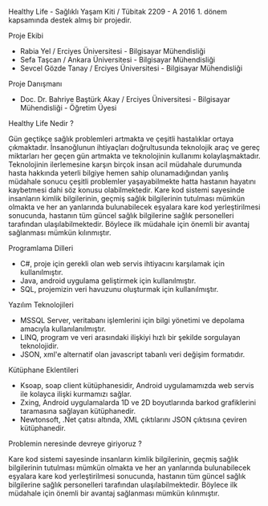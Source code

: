 Healthy Life - Sağlıklı Yaşam Kiti / Tübitak 2209 - A 2016 1. dönem kapsamında destek almış bir projedir. 

Proje Ekibi

- Rabia Yel / Erciyes Üniversitesi - Bilgisayar Mühendisliği 
- Sefa Taşcan / Ankara Üniversitesi - Bilgisayar Mühendisliği
- Sevcel Gözde Tanay / Erciyes Üniversitesi - Bilgisayar Mühendisliği

Proje Danışmanı

- Doc. Dr. Bahriye Baştürk Akay / Erciyes Üniversitesi - Bilgisayar Mühendisliği - Öğretim Üyesi

Healthy Life Nedir ?

Gün geçtikçe sağlık problemleri artmakta ve çeşitli hastalıklar ortaya çıkmaktadır. 
İnsanoğlunun ihtiyaçları doğrultusunda teknolojik araç ve gereç miktarları her geçen gün artmakta
ve teknolojinin kullanımı kolaylaşmaktadır. Teknolojinin ilerlemesine karşın birçok insan acil müdahale
durumunda hasta hakkında yeterli bilgiye hemen sahip olunamadığından yanlış müdahale sonucu çeşitli problemler 
yaşayabilmekte hatta hastanın hayatını kaybetmesi dahi söz konusu olabilmektedir. Kare kod sistemi sayesinde insanların 
kimlik bilgilerinin, geçmiş sağlık bilgilerinin tutulması mümkün olmakta ve her an yanlarında bulunabilecek eşyalara kare
kod yerleştirilmesi sonucunda, hastanın tüm güncel sağlık bilgilerine sağlık personelleri tarafından ulaşılabilmektedir. 
Böylece ilk müdahale için önemli bir avantaj sağlanması mümkün kılınmıştır.

Programlama Dilleri
- C#, proje için gerekli olan web servis ihtiyacını karşılamak için kullanılmıştır.
- Java, android uygulama geliştirmek için kullanılmıştır.
- SQL, projemizin veri havuzunu oluşturmak için kullanılmıştır.

Yazılım Teknolojileri
- MSSQL Server, veritabanı işlemlerini için bilgi yönetimi ve depolama amacıyla kullanılanılmıştır.
- LINQ, program ve veri arasındaki ilişkiyi hızlı bir şekilde sorgulayan teknolojidir.
- JSON, xml'e alternatif olan javascript tabanlı veri değişim formatıdır.

Kütüphane Eklentileri
- Ksoap, soap client kütüphanesidir, Android uygulamamızda web servis ile kolayca ilişki kurmamızı sağlar.
- Zxing, Android uygulamalarda 1D ve 2D boyutlarında barkod grafiklerini taramasına sağlayan kütüphanedir.
- Newtonsoft, .Net çatısı altında, XML çıktılarını JSON çıktısına çeviren kütüphanedir.

Problemin neresinde devreye giriyoruz ?

Kare kod sistemi sayesinde insanların kimlik bilgilerinin, geçmiş sağlık bilgilerinin tutulması mümkün olmakta ve 
her an yanlarında bulunabilecek eşyalara kare kod yerleştirilmesi sonucunda, hastanın tüm güncel sağlık bilgilerine 
sağlık personelleri tarafından ulaşılabilmektedir. Böylece ilk müdahale için önemli bir avantaj sağlanması mümkün kılınmıştır.
